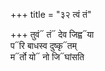+++
title = "३२ त्वं तं"

+++
तुवं᳓ तं᳓ देव जिह्व᳓या  
प᳓रि बाधस्व दुष्कृ᳓तम्  
म᳓र्तो यो᳓ नो जि᳓घांसति